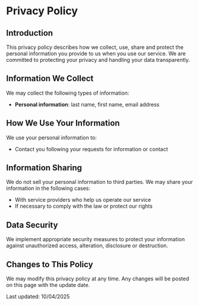 # Privacy Policy

## Introduction

This privacy policy describes how we collect, use, share and protect the personal information you provide to us when you use our service. We are committed to protecting your privacy and handling your data transparently.

## Information We Collect

We may collect the following types of information:

- **Personal information**: last name, first name, email address

## How We Use Your Information

We use your personal information to:

- Contact you following your requests for information or contact

## Information Sharing

We do not sell your personal information to third parties. We may share your information in the following cases:

- With service providers who help us operate our service
- If necessary to comply with the law or protect our rights

## Data Security

We implement appropriate security measures to protect your information against unauthorized access, alteration, disclosure or destruction.

## Changes to This Policy

We may modify this privacy policy at any time. Any changes will be posted on this page with the update date.

Last updated: 10/04/2025
